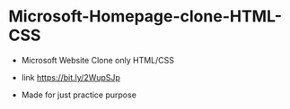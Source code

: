 # Microsoft-Homepage-clone-HTML-CSS
* Microsoft Website Clone only HTML/CSS

* link https://bit.ly/2WupSJp
* Made for just practice purpose

